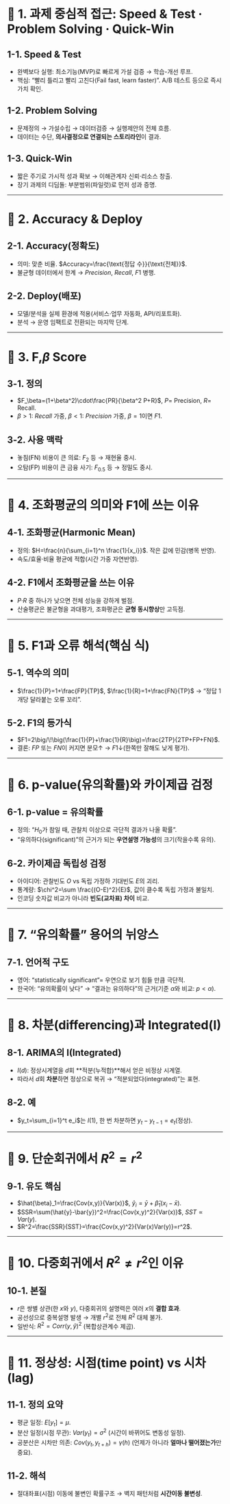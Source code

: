 # 📌 1. 과제 중심적 접근: Speed & Test · Problem Solving · Quick-Win
## 1-1. Speed & Test
- 완벽보다 실행: 최소기능(MVP)로 빠르게 가설 검증 → 학습-개선 루프.
- 핵심: “빨리 틀리고 빨리 고친다(Fail fast, learn faster)”. A/B 테스트 등으로 즉시 가치 확인.

## 1-2. Problem Solving
- 문제정의 → 가설수립 → 데이터검증 → 실행제안의 전체 흐름.
- 데이터는 수단, **의사결정으로 연결되는 스토리라인**이 결과.

## 1-3. Quick-Win
- 짧은 주기로 가시적 성과 확보 → 이해관계자 신뢰·리소스 창출.
- 장기 과제의 디딤돌: 부분범위(파일럿)로 먼저 성과 증명.

---

# 📌 2. Accuracy & Deploy
## 2-1. Accuracy(정확도)
- 의미: 맞춘 비율. $Accuracy=\frac{\text{정답 수}}{\text{전체}}$.
- 불균형 데이터에서 한계 → $Precision$, $Recall$, $F1$ 병행.

## 2-2. Deploy(배포)
- 모델/분석을 실제 환경에 적용(서비스·업무 자동화, API/리포트화).
- 분석 → 운영 임팩트로 전환되는 마지막 단계.

---

# 📌 3. F\,$\beta$ Score
## 3-1. 정의
- $F_\beta=(1+\beta^2)\cdot\frac{PR}{\beta^2 P+R}$, $P=$ Precision, $R=$ Recall.
- $\beta>1$: $Recall$ 가중, $\beta<1$: $Precision$ 가중, $\beta=1$이면 $F1$.

## 3-2. 사용 맥락
- 놓침(FN) 비용이 큰 의료: $F_2$ 등 → 재현율 중시.
- 오탐(FP) 비용이 큰 금융 사기: $F_{0.5}$ 등 → 정밀도 중시.

---

# 📌 4. 조화평균의 의미와 F1에 쓰는 이유
## 4-1. 조화평균(Harmonic Mean)
- 정의: $H=\frac{n}{\sum_{i=1}^n \frac{1}{x_i}}$. 작은 값에 민감(병목 반영).
- 속도/효율·비율 평균에 적합(시간 가중 자연반영).

## 4-2. F1에서 조화평균을 쓰는 이유
- $P$·$R$ 중 하나가 낮으면 전체 성능을 강하게 벌점.
- 산술평균은 불균형을 과대평가, 조화평균은 **균형 동시향상**만 고득점.

---

# 📌 5. F1과 오류 해석(핵심 식)
## 5-1. 역수의 의미
- $\frac{1}{P}=1+\frac{FP}{TP}$, $\frac{1}{R}=1+\frac{FN}{TP}$ → “정답 1개당 달라붙는 오류 꼬리”.

## 5-2. F1의 등가식
- $F1=2\big/\!\big(\frac{1}{P}+\frac{1}{R}\big)=\frac{2TP}{2TP+FP+FN}$.
- 결론: $FP$ 또는 $FN$이 커지면 분모↑ → $F1$↓(한쪽만 잘해도 낮게 평가).

---

# 📌 6. p-value(유의확률)와 카이제곱 검정
## 6-1. p-value = 유의확률
- 정의: “$H_0$가 참일 때, 관찰치 이상으로 극단적 결과가 나올 확률”.
- “유의하다(significant)”의 근거가 되는 **우연설명 가능성**의 크기(작을수록 유의).

## 6-2. 카이제곱 독립성 검정
- 아이디어: 관찰빈도 $O$ vs 독립 가정하 기대빈도 $E$의 괴리.
- 통계량: $\chi^2=\sum \frac{(O-E)^2}{E}$, 값이 클수록 독립 가정과 불일치.
- 인코딩 숫자값 비교가 아니라 **빈도(교차표) 차이** 비교.

---

# 📌 7. “유의확률” 용어의 뉘앙스
## 7-1. 언어적 구도
- 영어: “statistically significant”= 우연으로 보기 힘들 만큼 극단적.
- 한국어: “유의확률이 낮다” → “결과는 유의하다”의 근거(기준 $\alpha$와 비교: $p<\alpha$).

---

# 📌 8. 차분(differencing)과 Integrated(I)
## 8-1. ARIMA의 I(Integrated)
- $I(d)$: 정상시계열을 $d$회 **적분(누적합)**해서 얻은 비정상 시계열.
- 따라서 $d$회 **차분**하면 정상으로 복귀 → “적분되었다(integrated)”는 표현.

## 8-2. 예
- $y_t=\sum_{i=1}^t e_i$는 $I(1)$, 한 번 차분하면 $y_t-y_{t-1}=e_t$(정상).

---

# 📌 9. 단순회귀에서 $R^2=r^2$
## 9-1. 유도 핵심
- $\hat{\beta}_1=\frac{Cov(x,y)}{Var(x)}$, $\hat{y}_i=\bar{y}+\hat{\beta}_1(x_i-\bar{x})$.
- $SSR=\sum(\hat{y}-\bar{y})^2=\frac{Cov(x,y)^2}{Var(x)}$, $SST\propto Var(y)$.
- $R^2=\frac{SSR}{SST}=\frac{Cov(x,y)^2}{Var(x)Var(y)}=r^2$.

---

# 📌 10. 다중회귀에서 $R^2\neq r^2$인 이유
## 10-1. 본질
- $r$은 쌍별 상관(한 $x$와 $y$), 다중회귀의 설명력은 여러 $x$의 **결합 효과**.
- 공선성으로 중복설명 발생 → 개별 $r^2$로 전체 $R^2$ 대체 불가.
- 일반식: $R^2=Corr(y,\hat{y})^2$ (복합상관계수 제곱).

---

# 📌 11. 정상성: 시점(time point) vs 시차(lag)
## 11-1. 정의 요약
- 평균 일정: $E[y_t]=\mu$.
- 분산 일정(시점 무관): $Var(y_t)=\sigma^2$ (시간이 바뀌어도 변동성 일정).
- 공분산은 시차만 의존: $Cov(y_t,y_{t+h})=\gamma(h)$ (언제가 아니라 **얼마나 떨어졌는가**만 중요).

## 11-2. 해석
- 절대좌표(시점) 이동에 불변인 확률구조 → 벽지 패턴처럼 **시간이동 불변성**.

